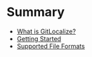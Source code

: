 # Summary

* [What is GitLocalize?](about.md)
* [Getting Started](getting_started.md)
* [Supported File Formats](file_formats.md)
